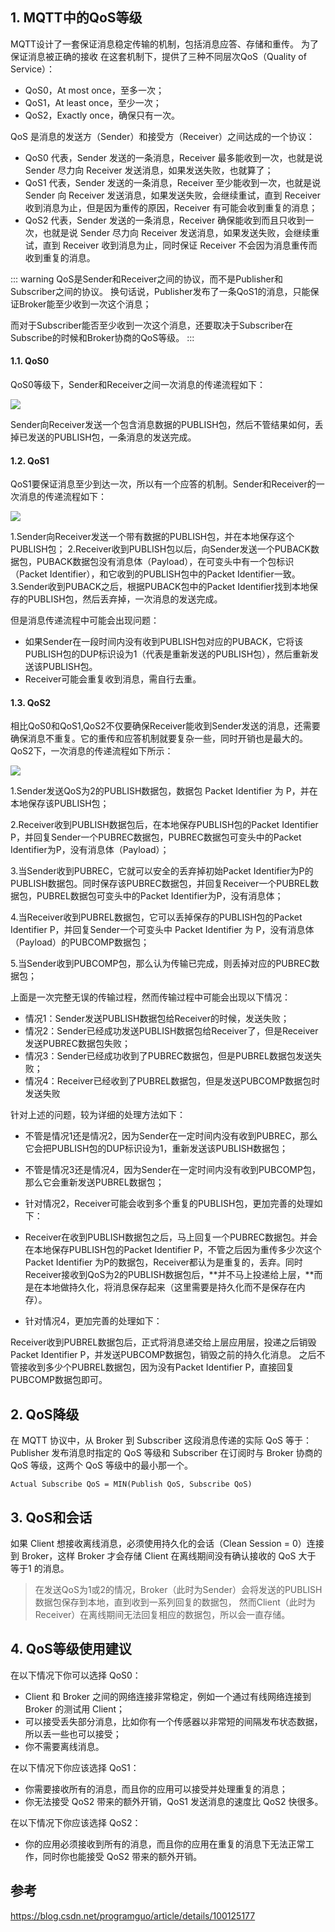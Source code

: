## 1. MQTT中的QoS等级

MQTT设计了一套保证消息稳定传输的机制，包括消息应答、存储和重传。
为了保证消息被正确的接收
在这套机制下，提供了三种不同层次QoS（Quality of Service）：

* QoS0，At most once，至多一次；
* QoS1，At least once，至少一次；
* QoS2，Exactly once，确保只有一次。

QoS 是消息的发送方（Sender）和接受方（Receiver）之间达成的一个协议：

* QoS0 代表，Sender 发送的一条消息，Receiver 最多能收到一次，也就是说 Sender 尽力向 Receiver 发送消息，如果发送失败，也就算了；
* QoS1 代表，Sender 发送的一条消息，Receiver 至少能收到一次，也就是说 Sender 向 Receiver 发送消息，如果发送失败，会继续重试，直到 Receiver 收到消息为止，但是因为重传的原因，Receiver 有可能会收到重复的消息；
* QoS2 代表，Sender 发送的一条消息，Receiver 确保能收到而且只收到一次，也就是说 Sender 尽力向 Receiver 发送消息，如果发送失败，会继续重试，直到 Receiver 收到消息为止，同时保证 Receiver 不会因为消息重传而收到重复的消息。

::: warning
QoS是Sender和Receiver之间的协议，而不是Publisher和Subscriber之间的协议。
换句话说，Publisher发布了一条QoS1的消息，只能保证Broker能至少收到一次这个消息；

而对于Subscriber能否至少收到一次这个消息，还要取决于Subscriber在Subscribe的时候和Broker协商的QoS等级。
:::

#### 1.1. QoS0

QoS0等级下，Sender和Receiver之间一次消息的传递流程如下：

![](https://pek3b.qingstor.com/hexo-blog/hexo-blog/20210630180739.png)

Sender向Receiver发送一个包含消息数据的PUBLISH包，然后不管结果如何，丢掉已发送的PUBLISH包，一条消息的发送完成。

#### 1.2. QoS1

QoS1要保证消息至少到达一次，所以有一个应答的机制。Sender和Receiver的一次消息的传递流程如下：

![](https://pek3b.qingstor.com/hexo-blog/hexo-blog/20210630180811.png)

1.Sender向Receiver发送一个带有数据的PUBLISH包，并在本地保存这个PUBLISH包；
2.Receiver收到PUBLISH包以后，向Sender发送一个PUBACK数据包，PUBACK数据包没有消息体（Payload），在可变头中有一个包标识（Packet Identifier），和它收到的PUBLISH包中的Packet Identifier一致。
3.Sender收到PUBACK之后，根据PUBACK包中的Packet Identifier找到本地保存的PUBLISH包，然后丢弃掉，一次消息的发送完成。

但是消息传递流程中可能会出现问题：

* 如果Sender在一段时间内没有收到PUBLISH包对应的PUBACK，它将该PUBLISH包的DUP标识设为1（代表是重新发送的PUBLISH包），然后重新发送该PUBLISH包。
* Receiver可能会重复收到消息，需自行去重。

#### 1.3. QoS2

相比QoS0和QoS1,QoS2不仅要确保Receiver能收到Sender发送的消息，还需要确保消息不重复。它的重传和应答机制就要复杂一些，同时开销也是最大的。QoS2下，一次消息的传递流程如下所示：

![](https://pek3b.qingstor.com/hexo-blog/hexo-blog/20210630181042.png)

1.Sender发送QoS为2的PUBLISH数据包，数据包 Packet Identifier 为 P，并在本地保存该PUBLISH包；

2.Receiver收到PUBLISH数据包后，在本地保存PUBLISH包的Packet Identifier P，并回复Sender一个PUBREC数据包，PUBREC数据包可变头中的Packet Identifier为P，没有消息体（Payload）；

3.当Sender收到PUBREC，它就可以安全的丢弃掉初始Packet Identifier为P的PUBLISH数据包。同时保存该PUBREC数据包，并回复Receiver一个PUBREL数据包，PUBREL数据包可变头中的Packet Identifier为P，没有消息体；

4.当Receiver收到PUBREL数据包，它可以丢掉保存的PUBLISH包的Packet Identifier P，并回复Sender一个可变头中 Packet Identifier 为 P，没有消息体（Payload）的PUBCOMP数据包；

5.当Sender收到PUBCOMP包，那么认为传输已完成，则丢掉对应的PUBREC数据包；

上面是一次完整无误的传输过程，然而传输过程中可能会出现以下情况：

* 情况1：Sender发送PUBLISH数据包给Receiver的时候，发送失败；
* 情况2：Sender已经成功发送PUBLISH数据包给Receiver了，但是Receiver发送PUBREC数据包失败；
* 情况3：Sender已经成功收到了PUBREC数据包，但是PUBREL数据包发送失败；
* 情况4：Receiver已经收到了PUBREL数据包，但是发送PUBCOMP数据包时发送失败

针对上述的问题，较为详细的处理方法如下：

* 不管是情况1还是情况2，因为Sender在一定时间内没有收到PUBREC，那么它会把PUBLISH包的DUP标识设为1，重新发送该PUBLISH数据包；

* 不管是情况3还是情况4，因为Sender在一定时间内没有收到PUBCOMP包，那么它会重新发送PUBREL数据包；

* 针对情况2，Receiver可能会收到多个重复的PUBLISH包，更加完善的处理如下：

* Receiver在收到PUBLISH数据包之后，马上回复一个PUBREC数据包。并会在本地保存PUBLISH包的Packet Identifier P，不管之后因为重传多少次这个Packet Identifier 为P的数据包，Receiver都认为是重复的，丢弃。同时Receiver接收到QoS为2的PUBLISH数据包后，**并不马上投递给上层，**而是在本地做持久化，将消息保存起来（这里需要是持久化而不是保存在内存）。

* 针对情况4，更加完善的处理如下：

Receiver收到PUBREL数据包后，正式将消息递交给上层应用层，投递之后销毁Packet Identifier P，并发送PUBCOMP数据包，销毁之前的持久化消息。
之后不管接收到多少个PUBREL数据包，因为没有Packet Identifier P，直接回复PUBCOMP数据包即可。

## 2. QoS降级
在 MQTT 协议中，从 Broker 到 Subscriber 这段消息传递的实际 QoS 等于：Publisher 发布消息时指定的 QoS 等级和 Subscriber 在订阅时与 Broker 协商的 QoS 等级，这两个 QoS 等级中的最小那一个。

`Actual Subscribe QoS = MIN(Publish QoS, Subscribe QoS)`

## 3. QoS和会话

如果 Client 想接收离线消息，必须使用持久化的会话（Clean Session = 0）连接到 Broker，这样 Broker 才会存储 Client 在离线期间没有确认接收的 QoS 大于 等于1 的消息。

> 在发送QoS为1或2的情况，Broker（此时为Sender）会将发送的PUBLISH数据包保存到本地，直到收到一系列回复的数据包，
>然而Client（此时为Receiver）在离线期间无法回复相应的数据包，所以会一直存储。

## 4. QoS等级使用建议

在以下情况下你可以选择 QoS0：

* Client 和 Broker 之间的网络连接非常稳定，例如一个通过有线网络连接到 Broker 的测试用 Client；
* 可以接受丢失部分消息，比如你有一个传感器以非常短的间隔发布状态数据，所以丢一些也可以接受；
* 你不需要离线消息。

在以下情况下你应该选择 QoS1：

* 你需要接收所有的消息，而且你的应用可以接受并处理重复的消息；
* 你无法接受 QoS2 带来的额外开销，QoS1 发送消息的速度比 QoS2 快很多。

在以下情况下你应该选择 QoS2：

* 你的应用必须接收到所有的消息，而且你的应用在重复的消息下无法正常工作，同时你也能接受 QoS2 带来的额外开销。


## 参考

https://blog.csdn.net/programguo/article/details/100125177
